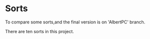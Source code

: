 # Sorts
To compare some sorts,and the final version is on 'AlbertPC' branch.

There are ten sorts in this project.




